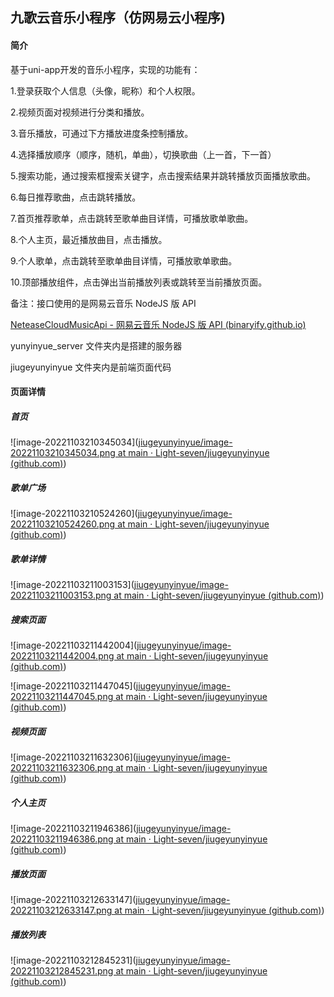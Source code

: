 ## 九歌云音乐小程序（仿网易云小程序)

#### 简介

基于uni-app开发的音乐小程序，实现的功能有：

1.登录获取个人信息（头像，昵称）和个人权限。

2.视频页面对视频进行分类和播放。

3.音乐播放，可通过下方播放进度条控制播放。

4.选择播放顺序（顺序，随机，单曲），切换歌曲（上一首，下一首）

5.搜索功能，通过搜索框搜索关键字，点击搜索结果并跳转播放页面播放歌曲。

6.每日推荐歌曲，点击跳转播放。

7.首页推荐歌单，点击跳转至歌单曲目详情，可播放歌单歌曲。

8.个人主页，最近播放曲目，点击播放。

9.个人歌单，点击跳转至歌单曲目详情，可播放歌单歌曲。

10.顶部播放组件，点击弹出当前播放列表或跳转至当前播放页面。

备注：接口使用的是网易云音乐 NodeJS 版 API

[NeteaseCloudMusicApi - 网易云音乐 NodeJS 版 API (binaryify.github.io)](https://binaryify.github.io/NeteaseCloudMusicApi/#/?id=neteasecloudmusicapi)

yunyinyue_server 文件夹内是搭建的服务器

jiugeyunyinyue 文件夹内是前端页面代码

#### 页面详情

##### 首页

![image-20221103210345034]([jiugeyunyinyue/image-20221103210345034.png at main · Light-seven/jiugeyunyinyue (github.com)](https://github.com/Light-seven/jiugeyunyinyue/blob/main/image/image-20221103210345034.png))

##### 歌单广场

![image-20221103210524260]([jiugeyunyinyue/image-20221103210524260.png at main · Light-seven/jiugeyunyinyue (github.com)](https://github.com/Light-seven/jiugeyunyinyue/blob/main/image/image-20221103210524260.png))

##### 歌单详情

![image-20221103211003153]([jiugeyunyinyue/image-20221103211003153.png at main · Light-seven/jiugeyunyinyue (github.com)](https://github.com/Light-seven/jiugeyunyinyue/blob/main/image/image-20221103211003153.png))

##### 搜索页面

![image-20221103211442004]([jiugeyunyinyue/image-20221103211442004.png at main · Light-seven/jiugeyunyinyue (github.com)](https://github.com/Light-seven/jiugeyunyinyue/blob/main/image/image-20221103211442004.png))

![image-20221103211447045]([jiugeyunyinyue/image-20221103211447045.png at main · Light-seven/jiugeyunyinyue (github.com)](https://github.com/Light-seven/jiugeyunyinyue/blob/main/image/image-20221103211447045.png))

##### 视频页面

![image-20221103211632306]([jiugeyunyinyue/image-20221103211632306.png at main · Light-seven/jiugeyunyinyue (github.com)](https://github.com/Light-seven/jiugeyunyinyue/blob/main/image/image-20221103211632306.png))

##### 个人主页

![image-20221103211946386]([jiugeyunyinyue/image-20221103211946386.png at main · Light-seven/jiugeyunyinyue (github.com)](https://github.com/Light-seven/jiugeyunyinyue/blob/main/image/image-20221103211946386.png))

##### 播放页面

![image-20221103212633147]([jiugeyunyinyue/image-20221103212633147.png at main · Light-seven/jiugeyunyinyue (github.com)](https://github.com/Light-seven/jiugeyunyinyue/blob/main/image/image-20221103212633147.png))

##### 播放列表

![image-20221103212845231]([jiugeyunyinyue/image-20221103212845231.png at main · Light-seven/jiugeyunyinyue (github.com)](https://github.com/Light-seven/jiugeyunyinyue/blob/main/image/image-20221103212845231.png))



